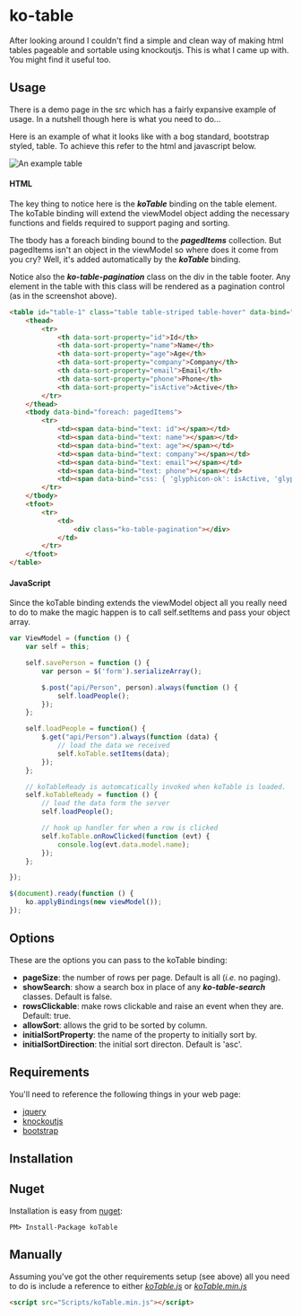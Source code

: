 # ko-table #
After looking around I couldn't find a simple and clean way of making html tables pageable and sortable using knockoutjs. This is what I came up with. You might find it useful too.

## Usage ##
There is a demo page in the src which has a fairly expansive example of usage. In a nutshell though here is what you need to do...

Here is an example of what it looks like with a bog standard, bootstrap styled, table. 
To achieve this refer to the html and javascript below.

![An example table](/../artefacts/example_table.png "An example table")

#### HTML ####
The key thing to notice here is the ***koTable*** binding on the table element. The koTable binding will extend the viewModel object adding the necessary functions and fields required to support paging and sorting.

The tbody has a foreach binding bound to the ***pagedItems*** collection. But pagedItems isn't an object in the viewModel so where does it come from you cry? Well, it's added automatically by the ***koTable*** binding.

Notice also the ***ko-table-pagination*** class on the div in the table footer. Any element in the table with this class will be rendered as a pagination control (as in the screenshot above).

```html
<table id="table-1" class="table table-striped table-hover" data-bind="koTable: { pageSize: 10}">
	<thead>
	    <tr>
	        <th data-sort-property="id">Id</th>
	        <th data-sort-property="name">Name</th>
	        <th data-sort-property="age">Age</th>
	        <th data-sort-property="company">Company</th>
	        <th data-sort-property="email">Email</th>
	        <th data-sort-property="phone">Phone</th>
	        <th data-sort-property="isActive">Active</th>
	    </tr>
	</thead>
	<tbody data-bind="foreach: pagedItems">
	    <tr>
	        <td><span data-bind="text: id"></span></td>
	        <td><span data-bind="text: name"></span></td>
	        <td><span data-bind="text: age"></span></td>
	        <td><span data-bind="text: company"></span></td>
	        <td><span data-bind="text: email"></span></td>
	        <td><span data-bind="text: phone"></span></td>
	        <td><span data-bind="css: { 'glyphicon-ok': isActive, 'glyphicon-remove': !isActive }" class="sort-icon glyphicon small" aria-hidden="true"></span></td>
	    </tr>
	</tbody>
	<tfoot>
	    <tr>
	        <td>
	            <div class="ko-table-pagination"></div>
	        </td>
	    </tr>
	</tfoot>
</table>
```

#### JavaScript ####

Since the koTable binding extends the viewModel object all you really need to do to make the magic happen is to call self.setItems and pass your object array.

```javascript
var ViewModel = (function () {
    var self = this;

    self.savePerson = function () {
        var person = $('form').serializeArray();

        $.post("api/Person", person).always(function () {
            self.loadPeople();
        });
    };

    self.loadPeople = function() {
        $.get("api/Person").always(function (data) {
            // load the data we received
            self.koTable.setItems(data);
        });
    };

    // koTableReady is automcatically invoked when koTable is loaded.
    self.koTableReady = function () {
        // load the data form the server
        self.loadPeople();

        // hook up handler for when a row is clicked
        self.koTable.onRowClicked(function (evt) {
            console.log(evt.data.model.name);
        });
    };

});

$(document).ready(function () {
    ko.applyBindings(new viewModel());
});

```
## Options ##

These are the options you can pass to the koTable binding:

- **pageSize**: the number of rows per page. Default is all (*i.e.* no paging).
- **showSearch**: show a search box in place of any ***ko-table-search*** classes. Default is false.
- **rowsClickable**: make rows clickable and raise an event when they are. Default: true.
- **allowSort**: allows the grid to be sorted by column.
- **initialSortProperty**: the name of the property to initially sort by.
- **initialSortDirection**: the initial sort directon. Default is 'asc'.

## Requirements ##

You'll need to reference the following things in your web page: 

- [jquery](https://github.com/jquery/jquery)
- [knockoutjs](https://github.com/knockout/knockout)
- [bootstrap](https://github.com/twbs/bootstrap)

## Installation ##

## Nuget ##

Installation is easy from [nuget](https://www.nuget.org/packages/koTable/): 

```
PM> Install-Package koTable
```

## Manually ##

Assuming you've got the other requirements setup (see above) all you need to do is include a reference to either *[koTable.js](./wwwroot/scripts/_app/koTable.js)* or *[koTable.min.js](./wwwroot/scripts/_app/koTable.min.js)*

```html
<script src="Scripts/koTable.min.js"></script>
```